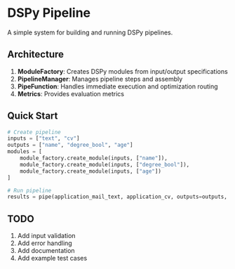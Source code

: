 # DSPy Pipeline

A simple system for building and running DSPy pipelines.

## Architecture

1. **ModuleFactory**: Creates DSPy modules from input/output specifications
2. **PipelineManager**: Manages pipeline steps and assembly
3. **PipeFunction**: Handles immediate execution and optimization routing
4. **Metrics**: Provides evaluation metrics

## Quick Start

```python
# Create pipeline
inputs = ["text", "cv"]
outputs = ["name", "degree_bool", "age"]
modules = [
    module_factory.create_module(inputs, ["name"]),
    module_factory.create_module(inputs, ["degree_bool"]),
    module_factory.create_module(inputs, ["age"])
]

# Run pipeline
results = pipe(application_mail_text, application_cv, outputs=outputs, modules=modules)
```

## TODO

1. Add input validation
2. Add error handling
3. Add documentation
4. Add example test cases

